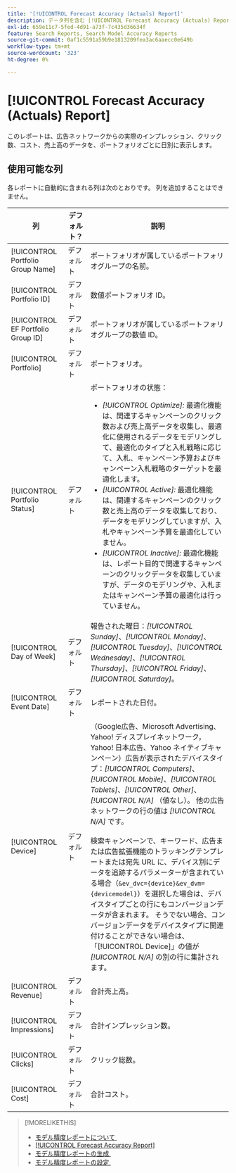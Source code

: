 ```yaml
---
title: '[!UICONTROL Forecast Accuracy (Actuals) Report]'
description: データ列を含む [!UICONTROL Forecast Accuracy (Actuals) Report] について説明します。
exl-id: 659e11c7-5fed-4d91-a73f-7c435d36634f
feature: Search Reports, Search Model Accuracy Reports
source-git-commit: 0af1c5591a59b9e1813209fea3ac6aaecc0e649b
workflow-type: tm+mt
source-wordcount: '323'
ht-degree: 0%

---
```


# [!UICONTROL Forecast Accuracy (Actuals) Report]

このレポートは、広告ネットワークからの実際のインプレッション、クリック数、コスト、売上高のデータを、ポートフォリオごとに日別に表示します。

## 使用可能な列

各レポートに自動的に含まれる列は次のとおりです。 列を追加することはできません。

| 列 | デフォルト？ | 説明 |
|----|----|----|
| [!UICONTROL Portfolio Group Name] | デフォルト | ポートフォリオが属しているポートフォリオグループの名前。 |
| [!UICONTROL Portfolio ID] | デフォルト | 数値ポートフォリオ ID。 |
| [!UICONTROL EF Portfolio Group ID] | デフォルト | ポートフォリオが属しているポートフォリオグループの数値 ID。 |
| [!UICONTROL Portfolio] | デフォルト | ポートフォリオ。 |
| [!UICONTROL Portfolio Status] | デフォルト | ポートフォリオの状態：<ul><li><i>[!UICONTROL Optimize]:</i> 最適化機能は、関連するキャンペーンのクリック数および売上高データを収集し、最適化に使用されるデータをモデリングして、最適化のタイプと入札戦略に応じて、入札、キャンペーン予算およびキャンペーン入札戦略のターゲットを最適化します。</li><li><i>[!UICONTROL Active]:</i> 最適化機能は、関連するキャンペーンのクリック数と売上高のデータを収集しており、データをモデリングしていますが、入札やキャンペーン予算を最適化していません。</li><li><i>[!UICONTROL Inactive]:</i> 最適化機能は、レポート目的で関連するキャンペーンのクリックデータを収集していますが、データのモデリングや、入札またはキャンペーン予算の最適化は行っていません。 |
| [!UICONTROL Day of Week] | デフォルト | 報告された曜日：<i>[!UICONTROL Sunday]</i>、<i>[!UICONTROL Monday]</i>、<i>[!UICONTROL Tuesday]</i>、<i>[!UICONTROL Wednesday]</i>、<i>[!UICONTROL Thursday]</i>、<i>[!UICONTROL Friday]</i>、<i>[!UICONTROL Saturday]</i>。 |
| [!UICONTROL Event Date] | デフォルト | レポートされた日付。 |
| [!UICONTROL Device] | デフォルト | （Google広告、Microsoft Advertising、Yahoo! ディスプレイネットワーク，Yahoo! 日本広告、Yahoo ネイティブキャンペーン）広告が表示されたデバイスタイプ：<i>[!UICONTROL Computers]</i>、<i>[!UICONTROL Mobile]</i>、<i>[!UICONTROL Tablets]</i>、<i>[!UICONTROL Other]</i>、<i>[!UICONTROL N/A]</i> （値なし）。 他の広告ネットワークの行の値は <i>[!UICONTROL N/A]</i> です。<br><br> 検索キャンペーンで、キーワード、広告または広告拡張機能のトラッキングテンプレートまたは宛先 URL に、デバイス別にデータを追跡するパラメーターが含まれている場合（<code>&amp;ev_dvc={device}&amp;ev_dvm={devicemodel}</code>）を選択した場合は、デバイスタイプごとの行にもコンバージョンデータが含まれます。 そうでない場合、コンバージョンデータをデバイスタイプに関連付けることができない場合は、「[!UICONTROL Device]」の値が <i>[!UICONTROL N/A]</i> の別の行に集計されます。 |
| [!UICONTROL Revenue] | デフォルト | 合計売上高。 |
| [!UICONTROL Impressions] | デフォルト | 合計インプレッション数。 |
| [!UICONTROL Clicks] | デフォルト | クリック総数。 |
| [!UICONTROL Cost] | デフォルト | 合計コスト。 |

>[!MORELIKETHIS]
>
>* [&#x200B; モデル精度レポートについて &#x200B;](/help/search-social-commerce/reports/management/model-accuracy/model-accuracy-report-about.md)
>* [[!UICONTROL Forecast Accuracy Report]](forecast-accuracy-report.md)
>* [&#x200B; モデル精度レポートの生成 &#x200B;](model-accuracy-report-generate.md)
>* [&#x200B; モデル精度レポートの設定 &#x200B;](/help/search-social-commerce/reports/management/model-accuracy/model-accuracy-report-settings.md)
